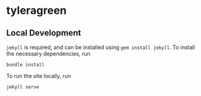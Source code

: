 # tyleragreen

## Local Development

`jekyll` is required, and can be installed using `gem install jekyll`.
To install the necessary dependencies, run
```
bundle install
```
To run the site locally, run
```
jekyll serve
```
